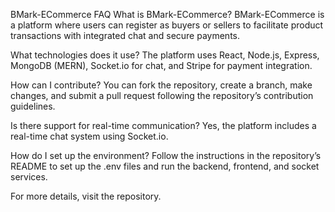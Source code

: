 BMark-ECommerce FAQ
What is BMark-ECommerce? BMark-ECommerce is a platform where users can register as buyers or sellers to facilitate product transactions with integrated chat and secure payments.

What technologies does it use? The platform uses React, Node.js, Express, MongoDB (MERN), Socket.io for chat, and Stripe for payment integration.

How can I contribute? You can fork the repository, create a branch, make changes, and submit a pull request following the repository’s contribution guidelines.

Is there support for real-time communication? Yes, the platform includes a real-time chat system using Socket.io.

How do I set up the environment? Follow the instructions in the repository’s README to set up the .env files and run the backend, frontend, and socket services.

For more details, visit the repository.